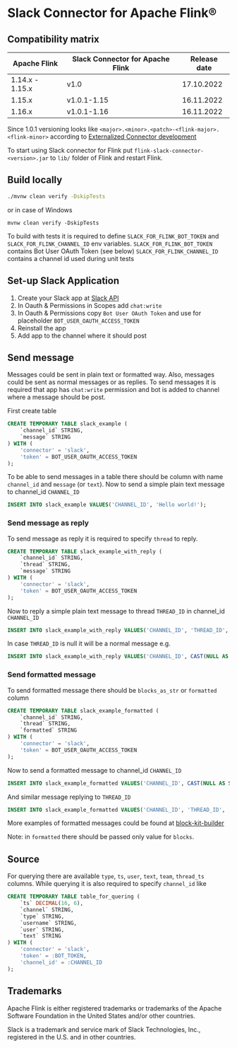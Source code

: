# Slack Connector for Apache Flink®

## Compatibility matrix

| Apache Flink    | Slack Connector for Apache Flink | Release date |
|-----------------|----------------------------------|--------------|
| 1.14.x - 1.15.x | v1.0                             | 17.10.2022   |
| 1.15.x          | v1.0.1-1.15                      | 16.11.2022   |
| 1.16.x          | v1.0.1-1.16                      | 16.11.2022   |
Since 1.0.1 versioning looks like `<major>.<minor>.<patch>-<flink-major>.<flink-minor>` 
according to [Externalized Connector development](https://cwiki.apache.org/confluence/display/FLINK/Externalized+Connector+development)

To start using Slack connector for Flink put `flink-slack-connector-<version>.jar`
to `lib/` folder of Flink and restart Flink.

## Build locally
```bash
./mvnw clean verify -DskipTests
```
or in case of Windows
```
mvnw clean verify -DskipTests
```
To build with tests it is required to define `SLACK_FOR_FLINK_BOT_TOKEN` and `SLACK_FOR_FLINK_CHANNEL_ID` env variables.
`SLACK_FOR_FLINK_BOT_TOKEN` contains Bot User OAuth Token (see below)
`SLACK_FOR_FLINK_CHANNEL_ID` contains a channel id used during unit tests

## Set-up Slack Application
1. Create your Slack app at [Slack API](https://api.slack.com/apps)
2. In Oauth & Permissions in Scopes add `chat:write`
3. In Oauth & Permissions copy `Bot User OAuth Token` and use for placeholder `BOT_USER_OAUTH_ACCESS_TOKEN`
4. Reinstall the app
5. Add app to the channel where it should post 

## Send message

Messages could be sent in plain text or formatted way. Also, messages could be sent as normal messages or as replies.
To send messages it is required that app has `chat:write` permission and bot is added to channel where a message should be post.

First create table
```sql
CREATE TEMPORARY TABLE slack_example (
    `channel_id` STRING,
    `message` STRING 
) WITH (
    'connector' = 'slack',
    'token' = BOT_USER_OAUTH_ACCESS_TOKEN
);
```
To be able to send messages in a table there should be column with name `channel_id` and `message` (or `text`).
Now to send a simple plain text message to channel_id `CHANNEL_ID`
```sql
INSERT INTO slack_example VALUES('CHANNEL_ID', 'Hello world!');
```

### Send message as reply
To send message as reply it is required to specify `thread` to reply.
```sql
CREATE TEMPORARY TABLE slack_example_with_reply (
    `channel_id` STRING,
    `thread` STRING,
    `message` STRING 
) WITH (
    'connector' = 'slack',
    'token' = BOT_USER_OAUTH_ACCESS_TOKEN
);
```
Now to reply a simple plain text message to thread `THREAD_ID` in channel_id `CHANNEL_ID`
```sql
INSERT INTO slack_example_with_reply VALUES('CHANNEL_ID', 'THREAD_ID', 'Hello world!');
```
In case `THREAD_ID` is null it will be a normal message e.g.
```sql
INSERT INTO slack_example_with_reply VALUES('CHANNEL_ID', CAST(NULL AS STRING), 'Hello world!');
```

### Send formatted message
To send formatted message there should be `blocks_as_str` or `formatted` column
```sql
CREATE TEMPORARY TABLE slack_example_formatted (
    `channel_id` STRING,
    `thread` STRING,
    `formatted` STRING 
) WITH (
    'connector' = 'slack',
    'token' = BOT_USER_OAUTH_ACCESS_TOKEN
);
```
Now to send a formatted message to channel_id `CHANNEL_ID`
```sql
INSERT INTO slack_example_formatted VALUES('CHANNEL_ID', CAST(NULL AS STRING), '[{"type": "divider"}]');
```
And similar message replying to `THREAD_ID`
```sql
INSERT INTO slack_example_formatted VALUES('CHANNEL_ID', 'THREAD_ID', '[{"type": "divider"}]');
```

More examples of formatted messages could be found at [block-kit-builder](https://app.slack.com/block-kit-builder)

Note: in `formatted` there should be passed only value for `blocks`.

## Source
For querying there are available `type`, `ts`, `user`, `text`, `team`, `thread_ts` columns.
While querying it is also required to specify `channel_id` like 
```sql
CREATE TEMPORARY TABLE table_for_quering (
    `ts` DECIMAL(16, 6),
    `channel` STRING,
    `type` STRING,
    `username` STRING,
    `user` STRING,
    `text` STRING 
) WITH (
    'connector' = 'slack',
    'token' = :BOT_TOKEN,
    'channel_id' = :CHANNEL_ID
);
```
## Trademarks

Apache Flink is either registered trademarks or trademarks of the Apache Software Foundation in the United States and/or other countries.

Slack is a trademark and service mark of Slack Technologies, Inc., registered in the U.S. and in other countries.
